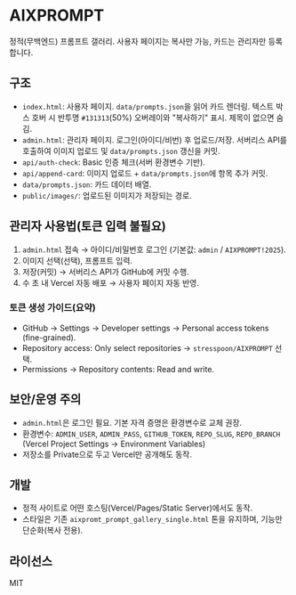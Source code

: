 # AIXPROMPT

정적(무백엔드) 프롬프트 갤러리. 사용자 페이지는 복사만 가능, 카드는 관리자만 등록합니다.

## 구조
- `index.html`: 사용자 페이지. `data/prompts.json`을 읽어 카드 렌더링. 텍스트 박스 호버 시 반투명 `#131313`(50%) 오버레이와 "복사하기" 표시. 제목이 없으면 숨김.
- `admin.html`: 관리자 페이지. 로그인(아이디/비번) 후 업로드/저장. 서버리스 API를 호출하여 이미지 업로드 및 `data/prompts.json` 갱신을 커밋.
- `api/auth-check`: Basic 인증 체크(서버 환경변수 기반).
- `api/append-card`: 이미지 업로드 + `data/prompts.json`에 항목 추가 커밋.
- `data/prompts.json`: 카드 데이터 배열.
- `public/images/`: 업로드된 이미지가 저장되는 경로.

## 관리자 사용법(토큰 입력 불필요)
1. `admin.html` 접속 → 아이디/비밀번호 로그인 (기본값: `admin` / `AIXPROMPT!2025`).
2. 이미지 선택(선택), 프롬프트 입력.
3. 저장(커밋) → 서버리스 API가 GitHub에 커밋 수행.
4. 수 초 내 Vercel 자동 배포 → 사용자 페이지 자동 반영.

### 토큰 생성 가이드(요약)
- GitHub → Settings → Developer settings → Personal access tokens (fine-grained).
- Repository access: Only select repositories → `stresspoon/AIXPROMPT` 선택.
- Permissions → Repository contents: Read and write.

## 보안/운영 주의
- `admin.html`은 로그인 필요. 기본 자격 증명은 환경변수로 교체 권장.
- 환경변수: `ADMIN_USER`, `ADMIN_PASS`, `GITHUB_TOKEN`, `REPO_SLUG`, `REPO_BRANCH` (Vercel Project Settings → Environment Variables)
- 저장소를 Private으로 두고 Vercel만 공개해도 동작.

## 개발
- 정적 사이트로 어떤 호스팅(Vercel/Pages/Static Server)에서도 동작.
- 스타일은 기존 `aixpromt_prompt_gallery_single.html` 톤을 유지하며, 기능만 단순화(복사 전용).

## 라이선스
MIT
